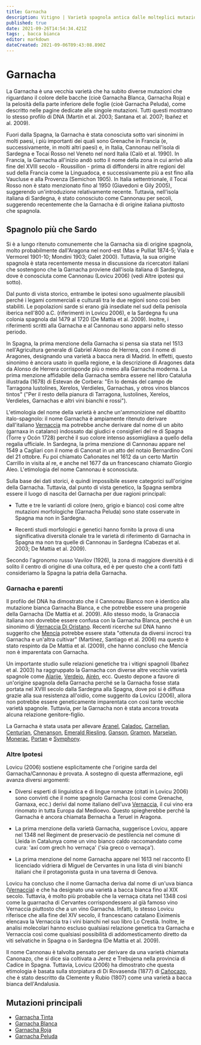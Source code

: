 ```yaml
---
title: Garnacha
description: Vitigno | Varietà spagnola antica dalle molteplici mutazioni di colore
published: true
date: 2021-09-26T14:54:34.421Z
tags: , bacca bianca
editor: markdown
dateCreated: 2021-09-06T09:43:08.890Z
---
```


# Garnacha

La Garnacha è una vecchia varietà che ha subito diverse mutazioni che riguardano il colore delle bacche (cioè Garnacha Blanca, Garnacha Roja) e la pelosità della parte inferiore delle foglie (cioè Garnacha Peluda), come descritto nelle pagine dedicate alle singole mutazioni. Tutti questi mostrano lo stesso profilo di DNA (Martín et al. 2003; Santana et al. 2007; Ibañez et al. 2009).

Fuori dalla Spagna, la Garnacha è stata conosciuta sotto vari sinonimi in molti paesi, i più importanti dei quali sono Grenache in Francia (e, successivamente, in molti altri paesi) e, in Italia, Cannonau nell'isola di Sardegna e Tocai Rosso nel Veneto nel nord Italia (Calò et al. 1990). In Francia, la Garnacha all'inizio andò sotto il nome della zona in cui arrivò alla fine del XVIII secolo - Roussillon - prima di diffondersi in altre regioni del sud della Francia come la Linguadoca, e successivamente più a est fino alla Vaucluse e alla Provenza (Semichon 1905). In Italia settentrionale, il Tocai Rosso non è stato menzionato fino al 1950 (Giavedoni e Gily 2005), suggerendo un'introduzione relativamente recente. Tuttavia, nell'isola italiana di Sardegna, è stato conosciuto come Cannonau per secoli, suggerendo recentemente che la Garnacha è di origine italiana piuttosto che spagnola.

## Spagnolo più che Sardo 
Si è a lungo ritenuto comunemente che la Garnacha sia di origine spagnola, molto probabilmente dall'Aragona nel nord-est (Mas e Pulliat 1874-5; Viala e Vermorel 1901-10; Mondini 1903; Galet 2000). Tuttavia, la sua origine spagnola è stata recentemente messa in discussione da ricercatori italiani che sostengono che la Garnacha proviene dall'isola italiana di Sardegna, dove è conosciuta come Cannonau (Lovicu 2006) (vedi Altre ipotesi qui sotto).

Dal punto di vista storico, entrambe le ipotesi sono ugualmente plausibili perché i legami commerciali e culturali tra le due regioni sono così ben stabiliti. Le popolazioni sarde si erano già insediate nel sud della penisola iberica nell'800 a.C. (riferimenti in Lovicu 2006), e la Sardegna fu una colonia spagnola dal 1479 al 1720 (De Mattia et al. 2009). Inoltre, i riferimenti scritti alla Garnacha e al Cannonau sono apparsi nello stesso periodo.

In Spagna, la prima menzione della Garnacha si pensa sia stata nel 1513 nell'Agricultura generale di Gabriel Alonso de Herrera, con il nome di Aragones, designando una varietà a bacca nera di Madrid. In effetti, questo sinonimo è ancora usato in quella regione, e la descrizione di Aragones data da Alonso de Herrera corrisponde più o meno alla Garnacha moderna. La prima menzione affidabile della Garnacha sembra essere nel libro Cataluña illustrada (1678) di Estevan de Corbera: "En lo demás del campo de Tarragona Iustolines, Xerelos, Verdieles, Garnachas, y otros vinos blancos tintos" ("Per il resto della pianura di Tarragona, Iustolines, Xerelos, Verdieles, Garnachas e altri vini bianchi e rossi").

L'etimologia del nome della varietà è anche un'ammonizione nel dibattito italo-spagnolo: il nome Garnacha è ampiamente ritenuto derivare dall'italiano [Vernaccia](/vitigni/vernaccia) ma potrebbe anche derivare dal nome di un abito (garnaxa in catalano) indossato dai giudici e consiglieri del re di Spagna (Torre y Ocón 1728) perché il suo colore intenso assomigliava a quello della regalia ufficiale. In Sardegna, la prima menzione di Cannonau appare nel 1549 a Cagliari con il nome di Canonat in un atto del notaio Bernardino Coni del 21 ottobre. Fu poi chiamato Cañonates nel 1612 da un certo Martín Carrillo in visita al re, e anche nel 1677 da un francescano chiamato Giorgio Aleo. L'etimologia del nome Cannonau è sconosciuta.

Sulla base dei dati storici, è quindi impossibile essere categorici sull'origine della Garnacha. Tuttavia, dal punto di vista genetico, la Spagna sembra essere il luogo di nascita del Garnacha per due ragioni principali:

- Tutte e tre le varianti di colore (nero, grigio e bianco) così come altre mutazioni morfologiche (Garnacha Peluda) sono state osservate in Spagna ma non in Sardegna.

- Recenti studi morfologici e genetici hanno fornito la prova di una significativa diversità clonale tra le varietà di riferimento di Garnacha in Spagna ma non tra quelle di Cannonau in Sardegna (Cabezas et al. 2003; De Mattia et al. 2009).

Secondo l'agronomo russo Vavilov (1926), la zona di maggiore diversità è di solito il centro di origine di una coltura, ed è per questo che a conti fatti consideriamo la Spagna la patria della Garnacha.

### Garnacha e parenti 
Il profilo del DNA ha dimostrato che il Cannonau Bianco non è identico alla mutazione bianca Garnacha Blanca, e che potrebbe essere una progenie della Garnacha (De Mattia et al. 2009). Allo stesso modo, la Granaccia italiana non dovrebbe essere confusa con la Garnacha Blanca, perché è un sinonimo di [Vernaccia Di Oristano](/vitigni/vernaccia-di-oristano). Recenti ricerche sul DNA hanno suggerito che [Mencía](/vitigni/mencia) potrebbe essere stata "ottenuta da diversi incroci tra Garnacha e un'altra cultivar" (Martínez, Santiago et al. 2006) ma questo è stato respinto da De Mattia et al. (2009), che hanno concluso che Mencía non è imparentata con Garnacha.

Un importante studio sulle relazioni genetiche tra i vitigni spagnoli (Ibañez et al. 2003) ha raggruppato la Garnacha con diverse altre vecchie varietà spagnole come [Alarije](/vitigni/alarije), [Verdejo](/vitigni/verdejo), [Airén](/vitigni/airen), ecc. Questo depone a favore di un'origine spagnola della Garnacha perché se la Garnacha fosse stata portata nel XVIII secolo dalla Sardegna alla Spagna, dove poi si è diffusa grazie alla sua resistenza all'oidio, come suggerito da Lovicu (2006), allora non potrebbe essere geneticamente imparentata con così tante vecchie varietà spagnole. Tuttavia, per la Garnacha non è stata ancora trovata alcuna relazione genitore-figlio.

La Garnacha è stata usata per allevare [Aranel](/vitigni/aranel), [Caladoc](/vitigni/caladoc), [Carnelian](/vitigni/carnelian), [Centurian](/vitigni/centurian), [Chenanson](/vitigni/chenanson), [Emerald Riesling](/vitigni/emerald-riesling), [Ganson](/vitigni/ganson), [Gramon](/vitigni/gramon), [Marselan](/vitigni/marselan), [Monerac](/vitigni/monerac), [Portan](/vitigni/portan) e [Symphony](/vitigni/symphony).

### Altre Ipotesi

Lovicu (2006) sostiene esplicitamente che l'origine sarda del Garnacha/Cannonau è provata. A sostegno di questa affermazione, egli avanza diversi argomenti:

- Diversi esperti di linguistica e di lingue romanze (citati in Lovicu 2006) sono convinti che il nome spagnolo Garnacha (così come Grenache, Garnaxa, ecc.) derivi dal nome italiano dell'uva [Vernaccia](/vitigni/vernaccia), il cui vino era rinomato in tutta Europa dal Medioevo. Questo spiegherebbe perché la Garnacha è ancora chiamata Bernacha a Teruel in Aragona.

- La prima menzione della varietà Garnacha, suggerisce Lovicu, appare nel 1348 nel Regiment de preservaciò de pestilencia nel comune di Lleida in Catalunya come un vino bianco caldo raccomandato come cura: 'axí com grech ho vernaça' ('sia greco o vernaça').

- La prima menzione del nome Garnacha appare nel 1613 nel racconto El licenciado vidriera di Miguel de Cervantes in una lista di vini bianchi italiani che il protagonista gusta in una taverna di Genova.

Lovicu ha concluso che il nome Garnacha deriva dal nome di un'uva bianca ([Vernaccia](/vitigni/vernaccia)) e che ha designato una varietà a bacca bianca fino al XIX secolo. Tuttavia, è molto più probabile che la vernaça citata nel 1348 così come la guarnacha di Cervantes corrispondessero al già famoso vino Vernaccia piuttosto che a un vino Garnacha. Infatti, lo stesso Lovicu riferisce che alla fine del XIV secolo, il francescano catalano Eiximenis elencava la Vernaccia tra i vini bianchi nel suo libro Lo Crestià. Inoltre, le analisi molecolari hanno escluso qualsiasi relazione genetica tra Garnacha e Vernaccia così come qualsiasi possibilità di addomesticamento diretto da viti selvatiche in Spagna o in Sardegna (De Mattia et al. 2009).

Il nome Cannonau è talvolta pensato per derivare da una varietà chiamata Canonazo, che si dice sia coltivata a Jerez e Trebujena nella provincia di Cadice in Spagna. Tuttavia, Lovicu (2006) ha dimostrato che questa etimologia è basata sulla storpiatura di Di Rovasenda (1877) di [Cañocazo](/vitigni/canocazo), che è stato descritto da Clemente y Rubio (1807) come una varietà a bacca bianca dell'Andalusia.

## Mutazioni principali

- [Garnacha Tinta](/vitigni/Spagna/garnacha-tinta)
- [Garnacha Blanca](/vitigni/bacca-blanca/garnacha-blanca)
- [Garnacha Roja](/vitigni/garnacha-roja)
- [Garnacha Peluda](/vitigni/Spagna/garnacha-peluda)